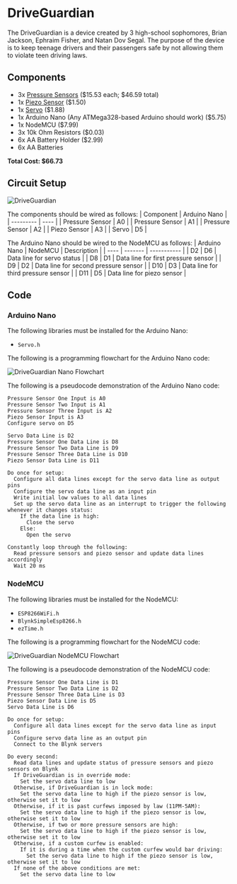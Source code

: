 # DriveGuardian
The DriveGuardian is a device created by 3 high-school sophomores, Brian Jackson, Ephraim Fisher, and Natan Dov Segal. The purpose of the device is to keep teenage drivers and their passengers safe by not allowing them to violate teen driving laws.

## Components
* 3x [Pressure Sensors](https://www.amazon.com/SENSING-RESISTOR-SQUARE-1oz-22LBS-SPACING/dp/B00B887DBC/) ($15.53 each; $46.59 total)
* 1x [Piezo Sensor](https://www.amazon.com/MakerHawk-Analog-Ceramic-Vibration-Arduino/dp/B07KS5NV4V) ($1.50)
* 1x [Servo](https://www.amazon.com/Micro-Helicopter-Airplane-Remote-Control/dp/B072V529YD) ($1.88)
* 1x Arduino Nano (Any ATMega328-based Arduino should work) ($5.75)
* 1x NodeMCU ($7.99)
* 3x 10k Ohm Resistors ($0.03)
* 6x AA Battery Holder ($2.99)
* 6x AA Batteries 

**Total Cost: $66.73**

## Circuit Setup
![DriveGuardian](https://user-images.githubusercontent.com/104529664/235731490-873c727c-a60f-4a93-a61c-69f150ae1ba0.png)

The components should be wired as follows:
| Component | Arduino Nano |
| --------- | ---- |
| Pressure Sensor | A0 |
| Pressure Sensor | A1 |
| Pressure Sensor | A2 |
| Piezo Sensor | A3 |
| Servo | D5 |

The Arduino Nano should be wired to the NodeMCU as follows:
| Arduino Nano | NodeMCU | Description |
| ---- | ------- | ----------- |
| D2 | D6 | Data line for servo status |
| D8 | D1 | Data line for first pressure sensor |
| D9 | D2 | Data line for second pressure sensor |
| D10 | D3 | Data line for third pressure sensor |
| D11 | D5 | Data line for piezo sensor |

## Code

### Arduino Nano
The following libraries must be installed for the Arduino Nano:
* `Servo.h`

The following is a programming flowchart for the Arduino Nano code:

![DriveGuardian Nano Flowchart](https://user-images.githubusercontent.com/104529664/236548992-43ea7e50-f01b-461d-93e6-13767b1665e2.png)

The following is a pseudocode demonstration of the Arduino Nano code:

```
Pressure Sensor One Input is A0
Pressure Sensor Two Input is A1
Pressure Sensor Three Input is A2
Piezo Sensor Input is A3
Configure servo on D5

Servo Data Line is D2
Pressure Sensor One Data Line is D8
Pressure Sensor Two Data Line is D9
Pressure Sensor Three Data Line is D10
Piezo Sensor Data Line is D11

Do once for setup:
  Configure all data lines except for the servo data line as output pins
  Configure the servo data line as an input pin
  Write initial low values to all data lines
  Set up the servo data line as an interrupt to trigger the following whenever it changes status:
    If the data line is high:
      Close the servo
    Else:
      Open the servo

Constantly loop through the following:
  Read pressure sensors and piezo sensor and update data lines accordingly
  Wait 20 ms
```

### NodeMCU
The following libraries must be installed for the NodeMCU:
* `ESP8266WiFi.h`
* `BlynkSimpleEsp8266.h`
* `ezTime.h`

The following is a programming flowchart for the NodeMCU code:

![DriveGuardian NodeMCU Flowchart](https://github.com/EphraimFisherFrisch/DriveGuardian/assets/104529664/4c36c211-d6ec-4db9-901e-8222d9908b89)

The following is a pseudocode demonstration of the NodeMCU code:
```
Pressure Sensor One Data Line is D1
Pressure Sensor Two Data Line is D2
Pressure Sensor Three Data Line is D3
Piezo Sensor Data Line is D5
Servo Data Line is D6

Do once for setup:
  Configure all data lines except for the servo data line as input pins
  Configure servo data line as an output pin
  Connect to the Blynk servers
  
Do every second:
  Read data lines and update status of pressure sensors and piezo sensors on Blynk
  If DriveGuardian is in override mode:
    Set the servo data line to low
  Otherwise, if DriveGuardian is in lock mode:
    Set the servo data line to high if the piezo sensor is low, otherwise set it to low
  Otherwise, if it is past curfews imposed by law (11PM-5AM):
    Set the servo data line to high if the piezo sensor is low, otherwise set it to low
  Otherwise, if two or more pressure sensors are high:
    Set the servo data line to high if the piezo sensor is low, otherwise set it to low
  Otherwise, if a custom curfew is enabled:
    If it is during a time when the custom curfew would bar driving:
      Set the servo data line to high if the piezo sensor is low, otherwise set it to low
  If none of the above conditions are met:
    Set the servo data line to low
```
